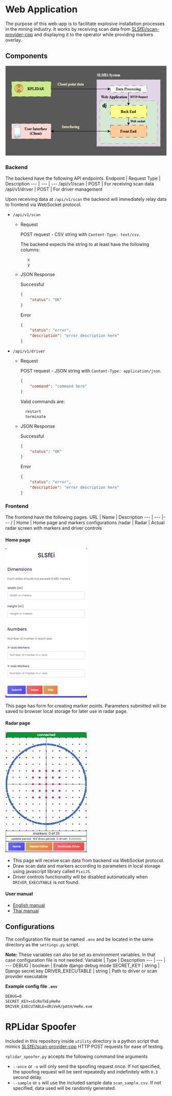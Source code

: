 # Web Application
The purpose of this web-app is to facilitate explosive installation processes in the mining industry.
It works by receiving scan data from [SLSfEi/scan-provider-cpp](https://github.com/SLSfEi/scan-provider-cpp) and displaying it to the operator while providing markers overlay.
## Components
![system diagram](./SLSfEI.drawio.png)
### Backend
The backend have the following API endpoints.
Endpoint | Request Type | Description
--- | --- | ---
/api/v1/scan | POST | For receiving scan data
/api/v1/driver | POST | For driver management

Upon receiving data at `/api/v1/scan` the backend will immediately relay data to frontend via WebSocket protocol.

- `/api/v1/scan`
    - Request
        
        POST request - CSV string with `Content-Type: text/csv`.
        
        The backend expects the string to at least have the following columns:

             x
             y
             

    - JSON Response

        Successful
        ```json
        {
            "status": "OK"
        }
        ````

        Error
        ```json
        {
            "status": "error",
            "description": "error description here"
        }
        ```

        
- `/api/v1/driver`
    - Request
        
        POST request - JSON string with `Content-Type: application/json`.
        ```json
        {
            "command": "command here"
        }
        ```
        Valid commands are:

            restart
            terminate
             

    - JSON Response

        Successful
        ```json
        {
            "status": "OK"
        }
        ````

        Error
        ```json
        {
            "status": "error",
            "description": "error description here"
        }
        ```

### Frontend
The frontend have the following pages.
URL | Name | Description
--- | --- |---
/ | Home | Home page and markers configurations
/radar | Radar | Actual radar screen with markers and driver controls

#### **Home page**
![home screen](./home-screen.png)


This page has form for creating marker points. Parameters submitted will be saved to browser local storage for later use in radar page.


#### **Radar page**
![radar screen](./radar-screen.png)


- This page will receive scan data from backend via WebSocket protocol.
- Draw scan data and markers according to parameters in local storage using javascript library called `PixiJS`.
- Driver controls functionality will be disabled automatically when `DRIVER_EXECUTABLE` is not found.

#### **User manual**
- [English manual](./Manual_EN.md)
- [Thai manual](./Manual_TH.md)


## Configurations
The configuration file must be named `.env` and be located in the same directory as the `settings.py` script.

**Note:** These variables can also be set as environment variables. In that case configuration file is not needed.
Variable | Type | Description
--- | --- | ---
DEBUG | boolean | Enable django debug mode
SECRET_KEY | string | Django secret key
DRIVER_EXECUTABLE | string | Path to driver or scan provider executable


**Example config file `.env`**
```
DEBUG=0
SECRET_KEY=sEcReTkEyHeRe
DRIVER_EXECUTABLE=dRiVeR/pAtH/HeRe.exe
```


# RPLidar Spoofer
Included in this repository inside `utility` directory is a python script that mimics [SLSfEi/scan-provider-cpp](https://github.com/SLSfEi/scan-provider-cpp) HTTP POST requests for ease of testing.

`rplidar_spoofer.py` accepts the following command line arguments
- `--once` or `-o` will only send the spoofing request once. If not specified, the spoofing request will be sent repeatedly and indefinitely with `0.3` second delay.
- `--sample` or `s` will use the included sample data `scan_sample.csv`. If not specified, data used will be randomly generated.
